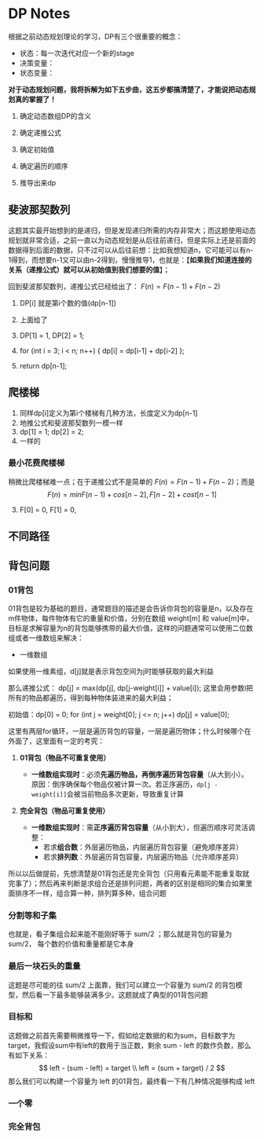 # DP Notes

根据之前动态规划理论的学习，DP有三个很重要的概念：

* 状态：每一次迭代对应一个新的stage
* 决策变量：
* 状态变量：

**对于动态规划问题，我将拆解为如下五步曲，这五步都搞清楚了，才能说把动态规划真的掌握了！**

1. 确定动态数组DP的含义

2. 确定递推公式

3. 确定初始值

4. 确定遍历的顺序

5. 推导出来dp

   

## 斐波那契数列

这题其实最开始想到的是递归，但是发现递归所需的内存非常大；而这题使用动态规划就非常合适，之前一直以为动态规划是从后往前递归，但是实际上还是前面的数据得到后面的数据，只不过可以从后往前想：比如我想知道n，它可能可以有n-1得到，而想要n-1又可以由n-2得到，慢慢推导1，也就是：【**如果我们知道连接的关系（递推公式）就可以从初始值到我们想要的值**】；

回到斐波那契数列，递推公式已经给出了： $F(n) = F(n-1) + F(n-2)$

1. DP[i] 就是第i个数的值(dp[n-1])
2. 上面给了

2. DP[1] = 1, DP[2] = 1;
3.  for (int i = 3; i < n; n++) { dp[i] = dp[i-1] + dp[i-2] };
4. return dp[n-1];



## 爬楼梯

1. 同样dp[i]定义为第i个楼梯有几种方法，长度定义为dp[n-1]
2. 地推公式和斐波那契数列一模一样
3. dp[1] = 1; dp[2] = 2;
4. 一样的



### 最小花费爬楼梯

稍微比爬楼梯难一点；在于递推公式不是简单的 $F(n) = F(n-1) + F(n-2)$；而是 
$$
F(n) = min{F(n-1)+cos[n-2], F[n-2] + cost[n-1]}
$$

3. F[0] = 0, F[1] = 0,  

   

## 不同路径







## 背包问题

### 01背包

01背包是较为基础的题目，通常题目的描述是会告诉你背包的容量是n，以及存在m件物体，每件物体有它的重量和价值，分别在数组 weight[m] 和 value[m]中，目标是求解容量为n的背包能够携带的最大价值，这样的问题通常可以使用二位数组或者一维数组来解决：

* 一维数组

如果使用一维素组，d[j]就是表示背包空间为j时能够获取的最大利益

那么递推公式： dp[j] = max(dp[j], dp[j-weight[i]] + value[i]); 这里会用参数i把所有的物品都遍历，得到每种物体装进来的最大利益；

初始值：dp[0] = 0;  for (int j = weight[0]; j <= n; j++) dp[j] = value[0];

这里有两层for循环，一层是遍历背包的容量，一层是遍历物体；什么时候哪个在外面了，这里面有一定的考究：


1. **01背包（物品不可重复使用）**
   - **一维数组实现时**：必须**先遍历物品，再倒序遍历背包容量**（从大到小）。
     原因：倒序确保每个物品仅被计算一次。若正序遍历，`dp[j - weight[i]]`会被当前物品多次更新，导致重复计算

2. **完全背包（物品可重复使用）**
   - **一维数组实现时**：需**正序遍历背包容量**（从小到大），但遍历顺序可灵活调整：
     - 若求**组合数**：外层遍历物品，内层遍历背包容量（避免顺序差异）
     - 若求**排列数**：外层遍历背包容量，内层遍历物品（允许顺序差异）

所以以后做提前，先想清楚是01背包还是完全背包（只用看元素能不能重复取就完事了）；然后再来判断是求组合还是排列问题，两者的区别是相同的集合如果里面排序不一样，组合算一种，排列算多种，组合问题



### 分割等和子集

也就是，看子集组合起来能不能刚好等于 sum/2 ；那么就是背包的容量为 sum/2， 每个数的价值和重量都是它本身



### 最后一块石头的重量

这题是尽可能的往 sum/2 上面靠，我们可以建立一个容量为 sum/2 的背包模型，然后看一下最多能够装满多少。这题就成了典型的01背包问题



### 目标和

这题做之前首先需要稍微推导一下，假如给定数据的和为sum，目标数字为target，我假设sum中有left的数用于当正数，剩余 sum - left 的数作负数，那么有如下关系：
$$
left - (sum - left) = target \\
left = (sum + target) / 2
$$
那么我们可以构建一个容量为 left 的01背包，最终看一下有几种情况能够构成 left



### 一个零



### 完全背包





